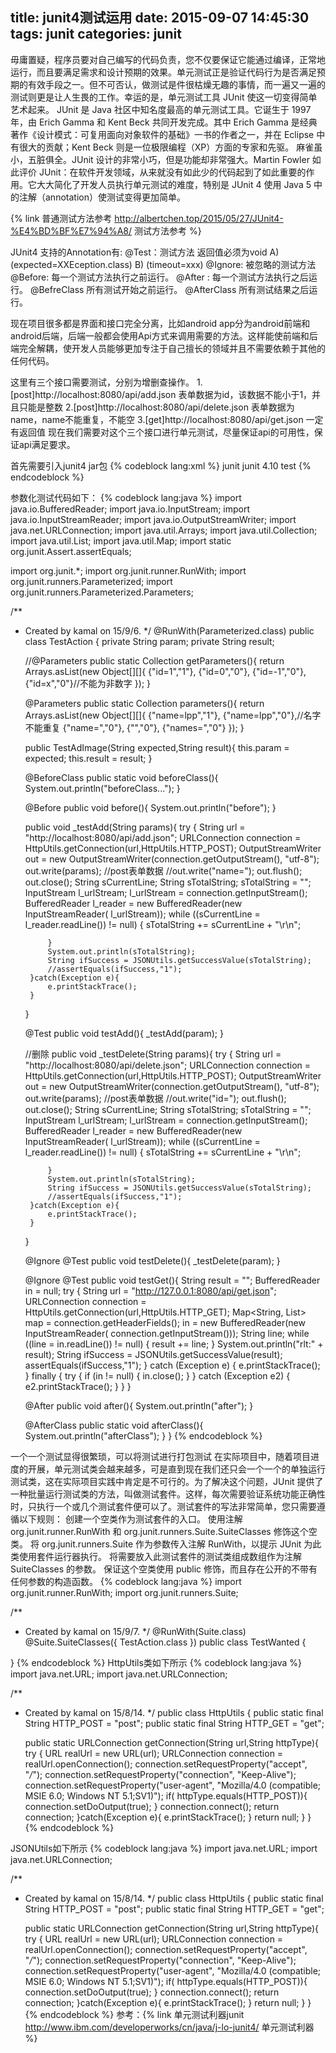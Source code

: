 title: junit4测试运用
date: 2015-09-07 14:45:30
tags: junit
categories: junit
---
毋庸置疑，程序员要对自己编写的代码负责，您不仅要保证它能通过编译，正常地运行，而且要满足需求和设计预期的效果。单元测试正是验证代码行为是否满足预期的有效手段之一。但不可否认，做测试是件很枯燥无趣的事情，而一遍又一遍的测试则更是让人生畏的工作。幸运的是，单元测试工具 JUnit 使这一切变得简单艺术起来。
JUnit 是 Java 社区中知名度最高的单元测试工具。它诞生于 1997 年，由 Erich Gamma 和 Kent Beck 共同开发完成。其中 Erich Gamma 是经典著作《设计模式：可复用面向对象软件的基础》一书的作者之一，并在 Eclipse 中有很大的贡献；Kent Beck 则是一位极限编程（XP）方面的专家和先驱。
麻雀虽小，五脏俱全。JUnit 设计的非常小巧，但是功能却非常强大。Martin Fowler 如此评价 JUnit：在软件开发领域，从来就没有如此少的代码起到了如此重要的作用。它大大简化了开发人员执行单元测试的难度，特别是 JUnit 4 使用 Java 5 中的注解（annotation）使测试变得更加简单。
<!--more-->
{% link 普通测试方法参考 http://albertchen.top/2015/05/27/JUnit4-%E4%BD%BF%E7%94%A8/ 测试方法参考 %}

JUnit4 支持的Annotation有:
@Test：测试方法 返回值必须为void
    A) (expected=XXEception.class)
    B) (timeout=xxx)
@Ignore: 被忽略的测试方法
@Before: 每一个测试方法执行之前运行。
@After : 每一个测试方法执行之后运行。
@BefreClass 所有测试开始之前运行。
@AfterClass 所有测试结果之后运行。

现在项目很多都是界面和接口完全分离，比如android app分为android前端和android后端，后端一般都会使用Api方式来调用需要的方法。这样能使前端和后端完全解耦，使开发人员能够更加专注于自己擅长的领域并且不需要依赖于其他的任何代码。

这里有三个接口需要测试，分别为增删查操作。
1.[post]http://localhost:8080/api/add.json 表单数据为id，该数据不能小于1，并且只能是整数
2.[post]http://localhost:8080/api/delete.json 表单数据为name，name不能重复，不能空
3.[get]http://localhost:8080/api/get.json 一定有返回值
现在我们需要对这个三个接口进行单元测试，尽量保证api的可用性，保证api满足要求。

首先需要引入junit4 jar包
{% codeblock lang:xml %}
<dependency>
     <groupId>junit</groupId>
     <artifactId>junit</artifactId>
     <version>4.10</version>
     <scope>test</scope>
</dependency>
{% endcodeblock %}

参数化测试代码如下：
{% codeblock lang:java %}
import java.io.BufferedReader;
import java.io.InputStream;
import java.io.InputStreamReader;
import java.io.OutputStreamWriter;
import java.net.URLConnection;
import java.util.Arrays;
import java.util.Collection;
import java.util.List;
import java.util.Map;
import static org.junit.Assert.assertEquals;

import org.junit.*;
import org.junit.runner.RunWith;
import org.junit.runners.Parameterized;
import org.junit.runners.Parameterized.Parameters;

/**
 * Created by kamal on 15/9/6.
 */
@RunWith(Parameterized.class)
public class TestAction {
    private String param;
    private String result;

    //@Parameters
    public static Collection getParameters(){
        return Arrays.asList(new Object[][]{
                {"id=1","1"},
                {"id=0","0"},
                {"id=-1","0"},
                {"id=x","0"}//不能为非数字
        });
    }

    @Parameters
    public static Collection parameters(){
        return Arrays.asList(new Object[][]{
                {"name=lpp","1"},
                {"name=lpp","0"},//名字不能重复
                {"name=","0"},
                {"","0"},
                {"names=","0"}
        });
    }

    public TestAdImage(String expected,String result){
        this.param = expected;
        this.result = result;
    }

    @BeforeClass
    public static void beforeClass(){
        System.out.println("beforeClass...");
    }

    @Before
    public void before(){
        System.out.println("before");
    }

    public void _testAdd(String params){
        try {
            String url = "http://localhost:8080/api/add.json";
            URLConnection connection = HttpUtils.getConnection(url,HttpUtils.HTTP_POST);
            OutputStreamWriter out = new OutputStreamWriter(connection.getOutputStream(), "utf-8");
            out.write(params); //post表单数据
            //out.write("name=");
            out.flush();
            out.close();
            String sCurrentLine;
            String sTotalString;
            sTotalString = "";
            InputStream l_urlStream;
            l_urlStream = connection.getInputStream();
            BufferedReader l_reader = new BufferedReader(new InputStreamReader(
                    l_urlStream));
            while ((sCurrentLine = l_reader.readLine()) != null) {
                sTotalString += sCurrentLine + "\r\n";

            }
            System.out.println(sTotalString);
            String ifSuccess = JSONUtils.getSuccessValue(sTotalString);
            //assertEquals(ifSuccess,"1");
        }catch(Exception e){
            e.printStackTrace();
        }
    }

    @Test public void testAdd(){
        _testAdd(param);
    }

    //删除
    public void _testDelete(String params){
        try {
            String url = "http://localhost:8080/api/delete.json";
            URLConnection connection = HttpUtils.getConnection(url,HttpUtils.HTTP_POST);
            OutputStreamWriter out = new OutputStreamWriter(connection.getOutputStream(), "utf-8");
            out.write(params); //post表单数据
            //out.write("id=");
            out.flush();
            out.close();
            String sCurrentLine;
            String sTotalString;
            sTotalString = "";
            InputStream l_urlStream;
            l_urlStream = connection.getInputStream();
            BufferedReader l_reader = new BufferedReader(new InputStreamReader(
                    l_urlStream));
            while ((sCurrentLine = l_reader.readLine()) != null) {
                sTotalString += sCurrentLine + "\r\n";

            }
            System.out.println(sTotalString);
            String ifSuccess = JSONUtils.getSuccessValue(sTotalString);
            //assertEquals(ifSuccess,"1");
        }catch(Exception e){
            e.printStackTrace();
        }
    }

    @Ignore
    @Test public void testDelete(){
        _testDelete(param);
    }

    @Ignore
    @Test public void testGet(){
        String result = "";
        BufferedReader in = null;
        try {
            String url = "http://127.0.0.1:8080/api/get.json";
            URLConnection connection = HttpUtils.getConnection(url,HttpUtils.HTTP_GET);
            Map<String, List<String>> map = connection.getHeaderFields();
            in = new BufferedReader(new InputStreamReader(
                    connection.getInputStream()));
            String line;
            while ((line = in.readLine()) != null) {
                result += line;
            }
            System.out.println("rlt:" + result);
            String ifSuccess = JSONUtils.getSuccessValue(result);
            assertEquals(ifSuccess,"1");
        } catch (Exception e) {
            e.printStackTrace();
        }
        finally {
            try {
                if (in != null) {
                    in.close();
                }
            } catch (Exception e2) {
                e2.printStackTrace();
            }
        }
    }

    @After
    public void after(){
        System.out.println("after");
    }

    @AfterClass
    public static void afterClass(){
        System.out.println("afterClass");
    }
}
{% endcodeblock %}

一个一个测试显得很繁琐，可以将测试进行打包测试
在实际项目中，随着项目进度的开展，单元测试类会越来越多，可是直到现在我们还只会一个一个的单独运行测试类，这在实际项目实践中肯定是不可行的。为了解决这个问题，JUnit 提供了一种批量运行测试类的方法，叫做测试套件。这样，每次需要验证系统功能正确性时，只执行一个或几个测试套件便可以了。测试套件的写法非常简单，您只需要遵循以下规则：
创建一个空类作为测试套件的入口。
使用注解 org.junit.runner.RunWith 和 org.junit.runners.Suite.SuiteClasses 修饰这个空类。
将 org.junit.runners.Suite 作为参数传入注解 RunWith，以提示 JUnit 为此类使用套件运行器执行。
将需要放入此测试套件的测试类组成数组作为注解 SuiteClasses 的参数。
保证这个空类使用 public 修饰，而且存在公开的不带有任何参数的构造函数。
{% codeblock lang:java %}
import org.junit.runner.RunWith;
import org.junit.runners.Suite;

/**
 * Created by kamal on 15/9/7.
 */
@RunWith(Suite.class)
@Suite.SuiteClasses({
        TestAction.class
})
public class TestWanted {

}
{% endcodeblock %}
HttpUtils类如下所示
{% codeblock lang:java %}
import java.net.URL;
import java.net.URLConnection;

/**
 * Created by kamal on 15/8/14.
 */
public class HttpUtils {
    public static final String HTTP_POST = "post";
    public static final String HTTP_GET = "get";

    public static URLConnection getConnection(String url,String httpType){
        try {
            URL realUrl = new URL(url);
            URLConnection connection = realUrl.openConnection();
            connection.setRequestProperty("accept", "*/*");
            connection.setRequestProperty("connection", "Keep-Alive");
            connection.setRequestProperty("user-agent", "Mozilla/4.0 (compatible; MSIE 6.0; Windows NT 5.1;SV1)");
            if( httpType.equals(HTTP_POST)){
                connection.setDoOutput(true);
            }
            connection.connect();
            return connection;
        }catch(Exception e){
            e.printStackTrace();
        }
        return null;
    }
}
{% endcodeblock %}

JSONUtils如下所示
{% codeblock lang:java %}
import java.net.URL;
import java.net.URLConnection;

/**
 * Created by kamal on 15/8/14.
 */
public class HttpUtils {
    public static final String HTTP_POST = "post";
    public static final String HTTP_GET = "get";

    public static URLConnection getConnection(String url,String httpType){
        try {
            URL realUrl = new URL(url);
            URLConnection connection = realUrl.openConnection();
            connection.setRequestProperty("accept", "*/*");
            connection.setRequestProperty("connection", "Keep-Alive");
            connection.setRequestProperty("user-agent", "Mozilla/4.0 (compatible; MSIE 6.0; Windows NT 5.1;SV1)");
            if( httpType.equals(HTTP_POST)){
                connection.setDoOutput(true);
            }
            connection.connect();
            return connection;
        }catch(Exception e){
            e.printStackTrace();
        }
        return null;
    }
}
{% endcodeblock %}
参考：{% link 单元测试利器junit http://www.ibm.com/developerworks/cn/java/j-lo-junit4/ 单元测试利器 %}

